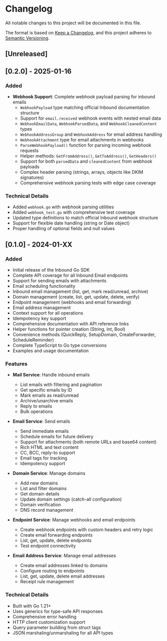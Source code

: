 # Changelog

All notable changes to this project will be documented in this file.

The format is based on [Keep a Changelog](https://keepachangelog.com/en/1.0.0/),
and this project adheres to [Semantic Versioning](https://semver.org/spec/v2.0.0.html).

## [Unreleased]

## [0.2.0] - 2025-01-16

### Added
- **Webhook Support**: Complete webhook payload parsing for inbound emails
  - `WebhookPayload` type matching official Inbound documentation structure
  - Support for `email.received` webhook events with nested email data
  - `WebhookEmailData`, `WebhookParsedData`, and `WebhookCleanedContent` types
  - `WebhookAddressGroup` and `WebhookAddress` for email address handling
  - `WebhookAttachment` type for email attachments in webhooks
  - `ParseWebhookPayload()` function for parsing incoming webhook requests
  - Helper methods: `GetFromAddress()`, `GetToAddress()`, `GetHeaders()`
  - Support for both `parsedData` and `cleanedContent` from webhook payloads
  - Complex header parsing (strings, arrays, objects like DKIM signatures)
  - Comprehensive webhook parsing tests with edge case coverage

### Technical Details
- Added `webhook.go` with webhook parsing utilities
- Added `webhook_test.go` with comprehensive test coverage
- Updated type definitions to match official Inbound webhook structure
- Support for flexible date handling (string or Date object)
- Proper handling of optional fields and null values

## [0.1.0] - 2024-01-XX

### Added
- Initial release of the Inbound Go SDK
- Complete API coverage for all Inbound Email endpoints
- Support for sending emails with attachments
- Email scheduling functionality
- Inbound email management (list, get, mark read/unread, archive)
- Domain management (create, list, get, update, delete, verify)
- Endpoint management (webhooks and email forwarding)
- Email address management
- Context support for all operations
- Idempotency key support
- Comprehensive documentation with API reference links
- Helper functions for pointer creation (String, Int, Bool)
- Convenience methods (QuickReply, SetupDomain, CreateForwarder, ScheduleReminder)
- Complete TypeScript to Go type conversions
- Examples and usage documentation

### Features
- **Mail Service**: Handle inbound emails
  - List emails with filtering and pagination
  - Get specific emails by ID
  - Mark emails as read/unread
  - Archive/unarchive emails
  - Reply to emails
  - Bulk operations
  
- **Email Service**: Send emails
  - Send immediate emails
  - Schedule emails for future delivery
  - Support for attachments (both remote URLs and base64 content)
  - Rich HTML and text content
  - CC, BCC, reply-to support
  - Email tags for tracking
  - Idempotency support
  
- **Domain Service**: Manage domains
  - Add new domains
  - List and filter domains
  - Get domain details
  - Update domain settings (catch-all configuration)
  - Domain verification
  - DNS record management
  
- **Endpoint Service**: Manage webhooks and email endpoints
  - Create webhook endpoints with custom headers and retry logic
  - Create email forwarding endpoints
  - List, get, update, delete endpoints
  - Test endpoint connectivity
  
- **Email Address Service**: Manage email addresses
  - Create email addresses linked to domains
  - Configure routing to endpoints
  - List, get, update, delete email addresses
  - Receipt rule management

### Technical Details
- Built with Go 1.21+
- Uses generics for type-safe API responses
- Comprehensive error handling
- HTTP client customization support
- Query parameter building from struct tags
- JSON marshaling/unmarshaling for all API types
